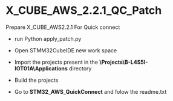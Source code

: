 # X_CUBE_AWS_2.2.1_QC_Patch
Prepare X_CUBE_AWS2.2.1 For Quick connect

- run Python apply_patch.py

- Open STMM32CubeIDE new work space

- Import the projects present in the **\Projects\B-L4S5I-IOT01A\Applications** directory

- Build the projects

- Go to **STM32_AWS_QuickConnect** and folow the readme.txt
